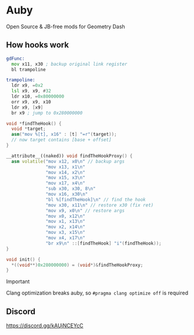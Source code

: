 # Auby

Open Source & JB-free mods for Geometry Dash

## How hooks work

```asm
gdFunc:
  mov x11, x30 ; backup original link register
  bl trampoline

trampoline:
  ldr x9, =0x2
  lsl x9, x9, #32
  ldr x10, =0x80000000
  orr x9, x9, x10
  ldr x9, [x9]
  br x9 ; jump to 0x280000000
```

```cc
void *findTheHook() {
  void *target;
  asm("mov %[t], x16" : [t] "=r"(target));
  // now target contains [base + offset]
}

__attribute__((naked)) void findTheHookProxy() {
  asm volatile("mov x12, x0\n" // backup args
               "mov x13, x1\n"
               "mov x14, x2\n"
               "mov x15, x3\n"
               "mov x17, x4\n"
               "sub x30, x30, 8\n"
               "mov x16, x30\n"
               "bl %[findTheHook]\n" // find the hook
               "mov x30, x11\n" // restore x30 (fix ret)
               "mov x9, x0\n" // restore args
               "mov x0, x12\n"
               "mov x1, x13\n"
               "mov x2, x14\n"
               "mov x3, x15\n"
               "mov x4, x17\n"
               "br x9\n" ::[findTheHook] "i"(findTheHook));
}

void init() {
  *((void**)0x280000000) = (void*)&findTheHookProxy;
}
```

> [!IMPORTANT]  
> Clang optimization breaks auby, so `#pragma clang optimize off` is required

## Discord

https://discord.gg/kAUjNCEYcC
